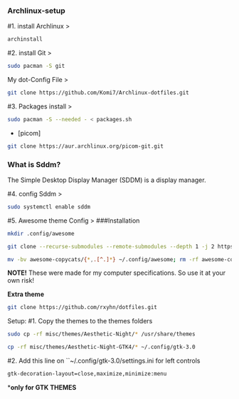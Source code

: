 ### Archlinux-setup
#1. install Archlinux >  
```bash 
archinstall 
``` 
#2. install Git > 
```bash 
sudo pacman -S git 
``` 
My dot-Config File > 
```bash
git clone https://github.com/Komi7/Archlinux-dotfiles.git
```
#3. Packages install >
```bash 
sudo pacman -S --needed - < packages.sh
``` 
* [picom]
```bash
git clone https://aur.archlinux.org/picom-git.git
```
### What is Sddm?
The Simple Desktop Display Manager (SDDM) is a display manager.

#4. config Sddm >
```bash 
sudo systemctl enable sddm 
``` 
#5. Awesome theme Config  >
###Installation
```bash
mkdir .config/awesome

git clone --recurse-submodules --remote-submodules --depth 1 -j 2 https://github.com/lcpz/awesome-copycats.git

mv -bv awesome-copycats/{*,.[^.]*} ~/.config/awesome; rm -rf awesome-copycats
```

**NOTE!** These were made for my computer specifications. So use it at your own risk! 

**Extra theme**
```bash
git clone https://github.com/rxyhn/dotfiles.git
```
Setup:
#1. Copy the themes to the themes folders
```bash
sudo cp -rf misc/themes/Aesthetic-Night/* /usr/share/themes

cp -rf misc/themes/Aesthetic-Night-GTK4/* ~/.config/gtk-3.0
```
#2. Add this line on ``~/.config/gtk-3.0/settings.ini for left controls
```bash
gtk-decoration-layout=close,maximize,minimize:menu
```
***only for GTK THEMES**
